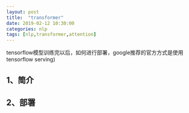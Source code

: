 ```yaml
---
layout: post
title:  "transformer"
date: 2019-02-12 10:30:00
categories: nlp
tags: [nlp,transformer,attention]
---
```

<!-- 数学公式 -->
<script src="https://cdn.mathjax.org/mathjax/latest/MathJax.js?config=TeX-AMS-MML_HTMLorMML" type="text/javascript"></script>
<script type="text/x-mathjax-config">
  MathJax.Hub.Config({
    tex2jax: {
      skipTags: ['script', 'noscript', 'style', 'textarea', 'pre'],
      inlineMath: [['$','$']]
    }
  });
</script>

tensorflow模型训练完以后，如何进行部署，google推荐的官方方式是使用tensorflow serving<!-- more -->)

##  1、简介



##  2、部署

 